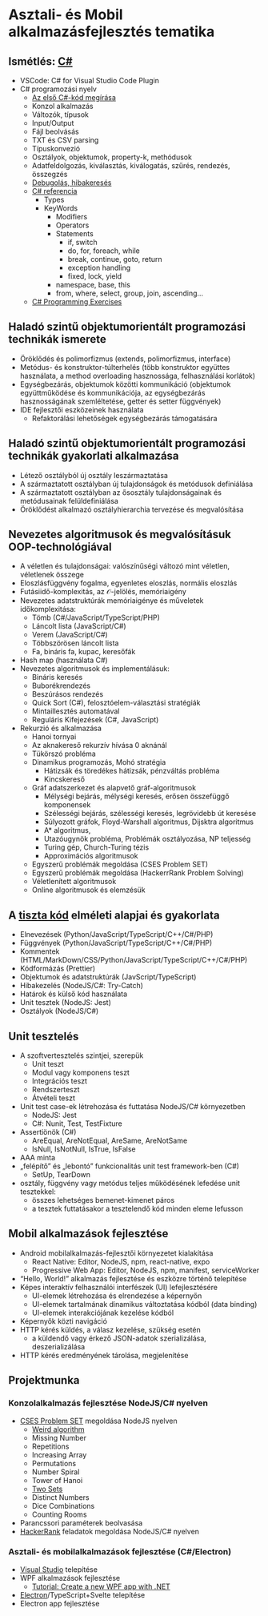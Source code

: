 # Asztali- és Mobil alkalmazásfejlesztés tematika

## Ismétlés: [C\#](https://learn.microsoft.com/en-us/dotnet/csharp/language-reference)

- VSCode: C\# for Visual Studio Code Plugin
- C\# programozási nyelv
  - [Az első C\#-kód megírása](https://learn.microsoft.com/hu-hu/training/modules/csharp-write-first/)
  - Konzol alkalmazás
  - Változók, típusok
  - Input/Output
  - Fájl beolvásás
  - TXT és CSV parsing
  - Típuskonvezió
  - Osztályok, objektumok, property-k, methódusok
  - Adatfeldolgozás, kiválasztás, kiválogatás, szűrés, rendezés, összegzés
  - [Debugolás, hibakeresés](https://learn.microsoft.com/hu-hu/training/modules/dotnet-debug/3-analyze-your-program-state)
  - [C\# referencia](https://learn.microsoft.com/en-us/dotnet/csharp/language-reference/)
    - Types
    - KeyWords
      - Modifiers
      - Operators
      - Statements
        - if, switch
        - do, for, foreach, while
        - break, continue, goto, return
        - exception handling
        - fixed, lock, yield
      - namespace, base, this
      - from, where, select, group, join, ascending...
  - [C# Programming Exercises](https://www.w3resource.com/csharp-exercises/)

## Haladó szintű objektumorientált programozási technikák ismerete

- Öröklődés és polimorfizmus (extends, polimorfizmus, interface)
- Metódus- és konstruktor-túlterhelés
  (több konstruktor együttes használata, a method overloading hasznossága,
  felhasználási korlátok)
- Egységbezárás, objektumok közötti kommunikáció
  (objektumok együttműködése és kommunikációja, az egységbezárás hasznosságának
  szemléltetése, getter és setter függvények)
- IDE fejlesztői eszközeinek használata
  - Refaktorálási lehetőségek egységbezárás támogatására

## Haladó szintű objektumorientált programozási technikák gyakorlati alkalmazása

- Létező osztályból új osztály leszármaztatása
- A származtatott osztályban új tulajdonságok és metódusok definiálása
- A származtatott osztályban az ősosztály tulajdonságainak és metódusainak felüldefiniálása
- Öröklődést alkalmazó osztályhierarchia tervezése és megvalósítása

## Nevezetes algoritmusok és megvalósításuk OOP-technológiával

- A véletlen és tulajdonságai: valószínűségi változó mint véletlen, véletlenek összege
- Eloszlásfüggvény fogalma, egyenletes eloszlás, normális eloszlás
- Futásiidő-komplexitás, az 𝒪-jelölés, memóriaigény
- Nevezetes adatstruktúrák memóriaigénye és műveletek időkomplexitása:
  - Tömb (C#/JavaScript/TypeScript/PHP)
  - Láncolt lista (JavaScript/C#)
  - Verem (JavaScript/C#)
  - Többszörösen láncolt lista
  - Fa, bináris fa, kupac, keresőfák
- Hash map (használata C#)
- Nevezetes algoritmusok és implementálásuk:
  - Bináris keresés
  - Buborékrendezés
  - Beszúrásos rendezés
  - Quick Sort (C#), felosztóelem-választási stratégiák
  - Mintaillesztés automatával
  - Reguláris Kifejezések (C#, JavaScript)
- Rekurzió és alkalmazása
  - Hanoi tornyai
  - Az aknakereső rekurzív hívása 0 aknánál
  - Tükörszó probléma
  - Dinamikus programozás, Mohó stratégia
    - Hátizsák és töredékes hátizsák, pénzváltás probléma
    - Kincskereső
  - Gráf adatszerkezet és alapvető gráf-algoritmusok
    - Mélységi bejárás, mélységi keresés, erősen összefüggő komponensek
    - Szélességi bejárás, szélességi keresés, legrövidebb út keresése
    - Súlyozott gráfok, Floyd-Warshall algoritmus, Dijsktra algoritmus
    - A* algoritmus,
    - Utazóugynök probléma, Problémák osztályozása, NP teljesség
    - Turing gép, Church-Turing tézis
    - Approximációs algoritmusok
  - Egyszerű problémák megoldása (CSES Problem SET)
  - Egyszerű problémák megoldása (HackerrRank Problem Solving)
  - Véletlenített algoritmusok
  - Online algoritmusok és elemzésük

## A [tiszta kód](https://gist.github.com/wojteklu/73c6914cc446146b8b533c0988cf8d29) elméleti alapjai és gyakorlata

- Elnevezések (Python/JavaScript/TypeScript/C++/C#/PHP)
- Függvények (Python/JavaScript/TypeScript/C++/C#/PHP)
- Kommentek (HTML/MarkDown/CSS/Python/JavaScript/TypeScript/C++/C#/PHP)
- Kódformázás (Prettier)
- Objektumok és adatstruktúrák (JavScript/TypeScript)
- Hibakezelés (NodeJS/C#: Try-Catch)
- Határok és külső kód használata
- Unit tesztek (NodeJS: Jest)
- Osztályok (NodeJS/C#)

## Unit tesztelés

- A szoftvertesztelés szintjei, szerepük
  - Unit teszt
  - Modul vagy komponens teszt
  - Integrációs teszt
  - Rendszerteszt
  - Átvételi teszt
- Unit test case-ek létrehozása és futtatása NodeJS/C# környezetben
  - NodeJS: Jest
  - C#: Nunit, Test, TestFixture
- Assertiönök (C#)
  - AreEqual, AreNotEqual, AreSame, AreNotSame
  - IsNull, IsNotNull, IsTrue, IsFalse
- AAA minta
- „felépítő” és „lebontó” funkcionalitás unit test framework-ben (C#)
  - SetUp, TearDown
- osztály, függvény vagy metódus teljes működésének lefedése unit tesztekkel:
  - összes lehetséges bemenet-kimenet páros
  - a tesztek futtatásakor a tesztelendő kód minden eleme lefusson

## Mobil alkalmazások fejlesztése

- Android mobilalkalmazás-fejlesztői környezetet kialakítása
  - React Native: Editor, NodeJS, npm, react-native, expo
  - Progressive Web App: Editor, NodeJS, npm, manifest, serviceWorker
- “Hello, World!” alkalmazás fejlesztése és eszközre történő telepítése
- Képes interaktív felhasználói interfészek (UI) lefejlesztésére
  - UI-elemek létrehozása és elrendezése a képernyőn
  - UI-elemek tartalmának dinamikus változtatása kódból (data binding)
  - UI-elemek interakciójának kezelése kódból
- Képernyők közti navigáció
- HTTP kérés küldés, a válasz kezelése, szükség esetén
  - a küldendő vagy érkező JSON-adatok szerializálása, deszerializálása
- HTTP kérés eredményének tárolása, megjelenítése

## Projektmunka

### Konzolalkalmazás fejlesztése NodeJS/C\# nyelven

- [CSES Problem SET](https://cses.fi/problemset/) megoldása NodeJS nyelven
  - [Weird algorithm](https://www.youtube.com/watch?v=094y1Z2wpJg)
  - Missing Number
  - Repetitions
  - Increasing Array
  - Permutations
  - Number Spiral
  - Tower of Hanoi
  - [Two Sets](https://tomuwhu.github.io/sv03/2sets)
  - Distinct Numbers
  - Dice Combinations
  - Counting Rooms
- Parancssori paraméterek beolvasása
- [HackerRank](https://www.hackerrank.com/domains/algorithms) feladatok megoldása NodeJS/C\# nyelven

### Asztali- és mobilalkalmazások fejlesztése (C\#/Electron)

- [Visual Studio](https://visualstudio.microsoft.com/downloads/) telepítése
- WPF alkalmazások fejlesztése
  - [Tutorial: Create a new WPF app with .NET](https://learn.microsoft.com/hu-hu/dotnet/desktop/wpf/get-started/create-app-visual-studio?view=netdesktop-7.0)
- [Electron](https://electron-vite.org/guide/)/TypeScript+Svelte telepítése
- Electron app fejlesztése
